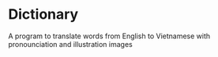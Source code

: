 # Dictionary
A program to translate words from English to Vietnamese with pronounciation and illustration images
